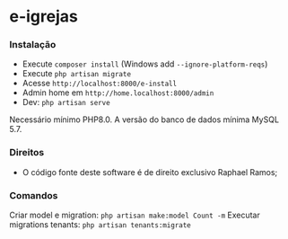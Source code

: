 # e-igrejas #

### Instalação ###
 - Execute `composer install` (Windows add `--ignore-platform-reqs`)
 - Execute `php artisan migrate`
 - Acesse `http://localhost:8000/e-install`
 - Admin home em `http://home.localhost:8000/admin`
 - Dev: `php artisan serve`
 
Necessário mínimo PHP8.0. A versão do banco de dados mínima MySQL 5.7.

### Direitos ###
 - O código fonte deste software é de direito exclusivo Raphael Ramos;

### Comandos ###
Criar model e migration: `php artisan make:model Count -m`
Executar migrations tenants: `php artisan tenants:migrate`
 